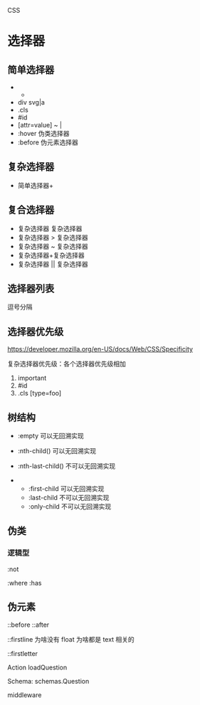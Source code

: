 CSS

# 选择器

## 简单选择器

* *
* div svg|a
* .cls
* #id
* [attr=value] ~ |
* :hover 伪类选择器
* :before 伪元素选择器

## 复杂选择器

* 简单选择器+

## 复合选择器

* 复杂选择器 <sp> 复杂选择器
* 复杂选择器 > 复杂选择器
* 复杂选择器 ~ 复杂选择器
* 复杂选择器+复杂选择器
* 复杂选择器 || 复杂选择器

## 选择器列表

逗号分隔

## 选择器优先级

https://developer.mozilla.org/en-US/docs/Web/CSS/Specificity

复杂选择器优先级：各个选择器优先级相加

1. important
2. #id
3. .cls [type=foo]



## 树结构

* :empty 可以无回溯实现

* :nth-child()  可以无回溯实现
* :nth-last-child() 不可以无回溯实现
* 
  * :first-child 可以无回溯实现
  * :last-child 不可以无回溯实现
  *  :only-child 不可以无回溯实现

## 伪类

### 逻辑型

:not

:where :has

## 伪元素

::before ::after

::firstline  为啥没有 float 为啥都是 text 相关的

 ::firstletter









Action loadQuestion



Schema: schemas.Question



middleware













